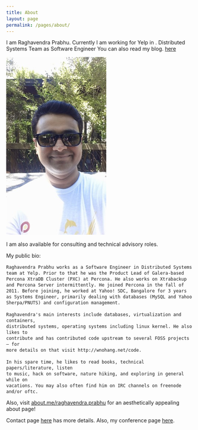 ```yaml
---
title: About
layout: page
permalink: /pages/about/
---
```



 I am Raghavendra Prabhu. Currently I am working for Yelp in           .
Distributed Systems Team as Software Engineer You can also read my blog.
[here](http://blog.wnohang.net "Blog")

![Photo](/pages/me.jpg)

I am also available for consulting and technical advisory roles. 

My public bio:

    Raghavendra Prabhu works as a Software Engineer in Distributed Systems
    team at Yelp. Prior to that he was the Product Lead of Galera-based
    Percona XtraDB Cluster (PXC) at Percona. He also works on Xtrabackup
    and Percona Server intermittently. He joined Percona in the fall of
    2011. Before joining, he worked at Yahoo! SDC, Bangalore for 3 years
    as Systems Engineer, primarily dealing with databases (MySQL and Yahoo
    Sherpa/PNUTS) and configuration management.

    Raghavendra's main interests include databases, virtualization and containers,
    distributed systems, operating systems including linux kernel. He also likes to
    contribute and has contributed code upstream to several FOSS projects — for
    more details on that visit http://wnohang.net/code.

    In his spare time, he likes to read books, technical papers/literature, listen
    to music, hack on software, nature hiking, and exploring in general while on
    vacations. You may also often find him on IRC channels on freenode and/or oftc.

Also, visit [about.me/raghavendra.prabhu](http://about.me/raghavendra.prabhu) for an aesthetically appealing about page!

Contact page [here](/pages/contact) has more details. Also, my conference page [here](/pages/conferences).
